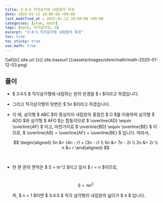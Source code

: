 ```yaml
---
title: 3:4:5 직각삼각형 내접원의 특징
date: 2025-01-12 10:00:00 +09:00
last_modified_at : 2025-01-12 10:00:00 +09:00
categories: [stem, math]
tags: [math, 직각삼각형, π]
excerpt: "3:4:5 직각삼각형 내접원의 특징"
toc: true
toc_sticky: true
use_math: true
---
```


![alt]({{ site.url }}{{ site.baseurl }}/assets/images/stem/math/math-2025-01-12-03.png)

## 풀이

- $ 3:4:5 $ 직각삼각형에 내접하는 원의 반경을 $ r $이라고 하겠습니다.
- 그리고 직각삼각형의 빗변은 $ 5n $이라고 하겠습니다.
- 이 때, 삼각형 $ ABC $의 중심이자 내접원의 중점인 $ O $를 이용하여 삼각형 $ ADO $와 삼각형 $ AFO $는 합동이므로 $ \overline{AD} \equiv \overline{AF} $ 이고, 마찬가지로 $ \overline{BD} \equiv \overline{BE} $ 이므로, $ \overline{AB} = \overline{AF} + \overline{BE} $ 입니다. 따라서,

  $$
  \begin{aligned}
  5n &= (4n - r) + (3n - r) \\
  5n &= 7n - 2r \\
  2n &= 2r \\
  n &= r
  \end{aligned}
  $$

  <br/>

- 한 편 원의 면적은 $ S = πr^2 $이고 앞서 $ r = n $이므로,

  ​$$
  S = πn^2
  $$
  
  즉, $ n = 1 $이면 $ 3:4:5 $ 직각 삼각형의 내접원의 넓이가 $ π $ 입니다.

<br/>